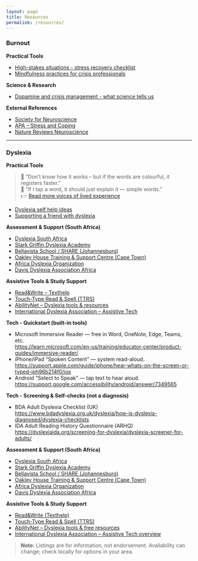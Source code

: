 ```yaml
---
layout: page
title: Resources
permalink: /resources/
---
```


### Burnout
**Practical Tools**
- [High-stakes situations - stress recovery checklist](./burnout/high-stakes-situations-stress-recovery-checklist.pdf)
- [Mindfulness practices for crisis professionals](./burnout/mindfulness-practices-for-crisis-professionals.md)

**Science & Research**
- [Dopamine and crisis management - what science tells us](./burnout/Dopamine-and-crisis-management-science.md)

**External References**
- [Society for Neuroscience](https://www.sfn.org/)  
- [APA – Stress and Coping](https://www.apa.org/topics/stress)  
- [Nature Reviews Neuroscience](https://www.nature.com/nrn/)

---

### Dyslexia
**Practical Tools**
> 🌈 “Don’t know how it works – but if the words are colourful, it registers faster.”  
> 📖 “If I tap a word, it should just explain it — simple words.”  
👉 [Read more voices of lived experience](./dyslexia/Voices-of-experience-dyslexia.md)
- [Dyslexia self help ideas](./dyslexia/Self-help-ideas-for-dyslexia.md)
- [Supporting a friend with dyslexia](./dyslexia/Supporting-a-friend-with-dyslexia.md)



**Assessment & Support (South Africa)**
- [Dyslexia South Africa](https://dyslexiasouthafrica.com/)  
- [Stark Griffin Dyslexia Academy](https://www.sgda.co.za/)  
- [Bellavista School / SHARE (Johannesburg)](https://bellavista.org.za/)  
- [Oakley House Training & Support Centre (Cape Town)](https://www.oakleyhouse.co.za/training_onlinecourses.html)  
- [Africa Dyslexia Organization](https://africadyslexia.org/)  
- [Davis Dyslexia Association Africa](https://www.ddaafrica.com/)

**Assistive Tools & Study Support**
- [Read&Write – Texthelp](https://www.texthelp.com/products/read-and-write-education/)  
- [Touch-Type Read & Spell (TTRS)](https://www.readandspell.com/)  
- [AbilityNet – Dyslexia tools & resources](https://abilitynet.org.uk/news-blogs/dyslexia-tools-software-and-free-resources)  
- [International Dyslexia Association – Assistive Tech](https://dyslexiaida.org/instructional-and-assistive-technology-maximizing-the-benefits-for-students-who-struggle/)


**Tech - Quickstart (built-in tools)**
- Microsoft Immersive Reader — free in Word, OneNote, Edge, Teams, etc.  
  https://learn.microsoft.com/en-us/training/educator-center/product-guides/immersive-reader/
- iPhone/iPad “Spoken Content” — system read-aloud.  
  https://support.apple.com/guide/iphone/hear-whats-on-the-screen-or-typed-iph96b214f0/ios
- Android “Select to Speak” — tap text to hear aloud.  
  https://support.google.com/accessibility/android/answer/7349565

**Tech - Screening & Self-checks (not a diagnosis)**
- BDA Adult Dyslexia Checklist (UK)  
  https://www.bdadyslexia.org.uk/dyslexia/how-is-dyslexia-diagnosed/dyslexia-checklists
- IDA Adult Reading History Questionnaire (ARHQ)  
  https://dyslexiaida.org/screening-for-dyslexia/dyslexia-screener-for-adults/

**Assessment & Support (South Africa)**
- [Dyslexia South Africa](https://dyslexiasouthafrica.com/)  
- [Stark Griffin Dyslexia Academy](https://www.sgda.co.za/)  
- [Bellavista School / SHARE (Johannesburg)](https://bellavista.org.za/)  
- [Oakley House Training & Support Centre (Cape Town)](https://www.oakleyhouse.co.za/training_onlinecourses.html)  
- [Africa Dyslexia Organization](https://africadyslexia.org/)  
- [Davis Dyslexia Association Africa](https://www.ddaafrica.com/)

**Assistive Tools & Study Support**
- [Read&Write (Texthelp)](https://www.texthelp.com/products/read-and-write-education/)  
- [Touch-Type Read & Spell (TTRS)](https://www.readandspell.com/)  
- [AbilityNet – Dyslexia tools & free resources](https://abilitynet.org.uk/news-blogs/dyslexia-tools-software-and-free-resources)  
- [International Dyslexia Association – Assistive Tech overview](https://dyslexiaida.org/instructional-and-assistive-technology-maximizing-the-benefits-for-students-who-struggle/)

> **Note:** Listings are for information, not endorsement. Availability can change; check locally for options in your area.